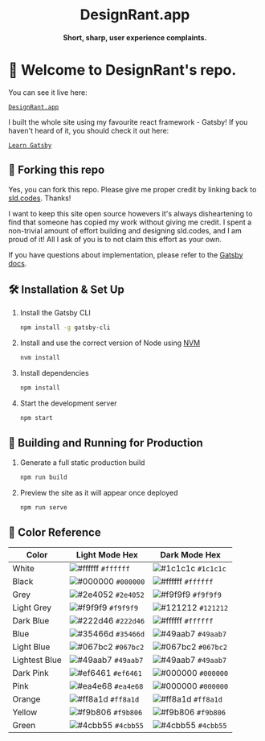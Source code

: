 <!-- <div align="center">
  <img alt="Logo" src="https://cdn-images-1.medium.com/fit/c/100/100/2*nyPyjHZfvQ_zeKQcaqPx3A.png" width="100" style="border-radius:50%;"/>
</div> -->
<h1 align="center">
  DesignRant.app
</h1>
<h4 align="center">
  Short, sharp, user experience complaints.
</h4>


# 👋 Welcome to DesignRant's repo.

You can see it live here:

[``` DesignRant.app ```](https://designrant.app/)

I built the whole site using my favourite react framework - Gatsby! If you haven't heard of it, you should check it out here:

[``` Learn Gatsby ```](https://www.gatsbyjs.org/)


## 🚨 Forking this repo

Yes, you can fork this repo. Please give me proper credit by linking back to [sld.codes](https://sld.codes). Thanks!

I want to keep this site open source howevers it's always disheartening to find that someone has copied my work without giving me credit. I spent a non-trivial amount of effort building and designing sld.codes, and I am proud of it! All I ask of you is to not claim this effort as your own.

If you have questions about implementation, please refer to the [Gatsby docs](https://www.gatsbyjs.org/docs/).


## 🛠 Installation & Set Up

1. Install the Gatsby CLI

   ```sh
   npm install -g gatsby-cli
   ```

2. Install and use the correct version of Node using [NVM](https://github.com/nvm-sh/nvm)

   ```sh
   nvm install
   ```

3. Install dependencies

   ```sh
   npm install
   ```

4. Start the development server

   ```sh
   npm start
   ```

## 🚀 Building and Running for Production

1. Generate a full static production build

   ```sh
   npm run build
   ```

1. Preview the site as it will appear once deployed

   ```sh
   npm run serve
   ```

## 🎨 Color Reference

| Color         | Light Mode Hex                                               | Dark Mode Hex                                                |
| ------------- | ------------------------------------------------------------ | ------------------------------------------------------------ |
| White         | ![#ffffff](https://via.placeholder.com/10/ffffff?text=+) `#ffffff` | ![#1c1c1c](https://via.placeholder.com/10/1c1c1c?text=+) `#1c1c1c` |
| Black         | ![#000000](https://via.placeholder.com/10/000000?text=+) `#000000` | ![#ffffff](https://via.placeholder.com/10/ffffff?text=+) `#ffffff` |
| Grey          | ![#2e4052](https://via.placeholder.com/10/2e4052?text=+) `#2e4052` | ![#f9f9f9](https://via.placeholder.com/10/f9f9f9?text=+) `#f9f9f9` |
| Light Grey    | ![#f9f9f9](https://via.placeholder.com/10/f9f9f9?text=+) `#f9f9f9` | ![#121212](https://via.placeholder.com/10/121212?text=+) `#121212` |
| Dark Blue     | ![#222d46](https://via.placeholder.com/10/222d46?text=+) `#222d46` | ![#ffffff](https://via.placeholder.com/10/ffffff?text=+) `#ffffff` |
| Blue          | ![#35466d](https://via.placeholder.com/10/35466d?text=+) `#35466d` | ![#49aab7](https://via.placeholder.com/10/49aab7?text=+) `#49aab7` |
| Light Blue    | ![#067bc2](https://via.placeholder.com/10/067bc2?text=+) `#067bc2` | ![#067bc2](https://via.placeholder.com/10/067bc2?text=+) `#067bc2` |
| Lightest Blue | ![#49aab7](https://via.placeholder.com/10/49aab7?text=+) `#49aab7` | ![#49aab7](https://via.placeholder.com/10/49aab7?text=+) `#49aab7` |
| Dark Pink     | ![#ef6461](https://via.placeholder.com/10/ef6461?text=+) `#ef6461` | ![#000000](https://via.placeholder.com/10/000000?text=+) `#000000` |
| Pink          | ![#ea4e68](https://via.placeholder.com/10/ea4e68?text=+) `#ea4e68` | ![#000000](https://via.placeholder.com/10/000000?text=+) `#000000` |
| Orange        | ![#ff8a1d](https://via.placeholder.com/10/ff8a1d?text=+) `#ff8a1d` | ![#ff8a1d](https://via.placeholder.com/10/ff8a1d?text=+) `#ff8a1d` |
| Yellow        | ![#f9b806](https://via.placeholder.com/10/f9b806?text=+) `#f9b806` | ![#f9b806](https://via.placeholder.com/10/f9b806?text=+) `#f9b806` |
| Green         | ![#4cbb55](https://via.placeholder.com/10/4cbb55?text=+) `#4cbb55` | ![#4cbb55](https://via.placeholder.com/10/4cbb55?text=+) `#4cbb55` |

